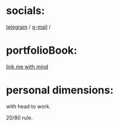 # socials:
[telegram](https://t.me/thtflx) /
[g-mail](mailto:azizsattorovthtflx@gmail.com) /
 <!-- [twitter](https://twitter.com/thtflx) -->
<!-- [discord](https://discord.com/app/invite-with-guild-onboarding/thtflx1003697356962803772) / -->
<!-- [cats from bunker](https://discord.gg/ZmTcZW6y) -->



# portfolioBook:
<a href="https://twopapers.vercel.app/">link me with mind</a>
<!-- in developing🔧. -->

# personal dimensions:
with head to work.

20/80 rule. 

